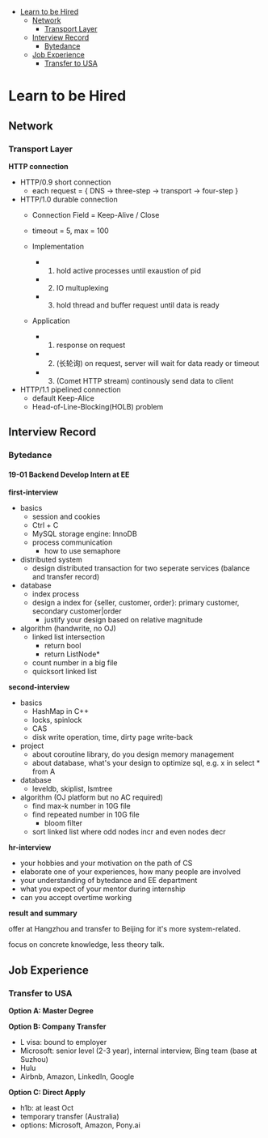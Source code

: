 -   [Learn to be Hired](#learn-to-be-hired)
    -   [Network](#network)
        -   [Transport Layer](#transport-layer)
    -   [Interview Record](#interview-record)
        -   [Bytedance](#bytedance)
    -   [Job Experience](#job-experience)
        -   [Transfer to USA](#transfer-to-usa)

Learn to be Hired
=================

Network
-------

### Transport Layer

**HTTP connection**

-   HTTP/0.9 short connection
    -   each request = { DNS -\> three-step -\> transport -\> four-step
        }
-   HTTP/1.0 durable connection
    -   Connection Field = Keep-Alive / Close
    -   timeout = 5, max = 100
    -   Implementation
        -   1.  hold active processes until exaustion of pid

        -   2.  IO multuplexing

        -   3.  hold thread and buffer request until data is ready

    -   Application
        -   1.  response on request

        -   2.  (长轮询) on request, server will wait for data ready or
                timeout

        -   3.  (Comet HTTP stream) continously send data to client
-   HTTP/1.1 pipelined connection
    -   default Keep-Alice
    -   Head-of-Line-Blocking(HOLB) problem

Interview Record
----------------

### Bytedance

#### 19-01 Backend Develop Intern at EE

**first-interview**

-   basics
    -   session and cookies
    -   Ctrl + C
    -   MySQL storage engine: InnoDB
    -   process communication
        -   how to use semaphore
-   distributed system
    -   design distributed transaction for two seperate services
        (balance and transfer record)
-   database
    -   index process
    -   design a index for {seller, customer, order}: primary customer,
        secondary customer\|order
        -   justify your design based on relative magnitude
-   algorithm (handwrite, no OJ)
    -   linked list intersection
        -   return bool
        -   return ListNode\*
    -   count number in a big file
    -   quicksort linked list

**second-interview**

-   basics
    -   HashMap in C++
    -   locks, spinlock
    -   CAS
    -   disk write operation, time, dirty page write-back
-   project
    -   about coroutine library, do you design memory management
    -   about database, what's your design to optimize sql, e.g. x in
        select \* from A
-   database
    -   leveldb, skiplist, lsmtree
-   algorithm (OJ platform but no AC required)
    -   find max-k number in 10G file
    -   find repeated number in 10G file
        -   bloom filter
    -   sort linked list where odd nodes incr and even nodes decr

**hr-interview**

-   your hobbies and your motivation on the path of CS
-   elaborate one of your experiences, how many people are involved
-   your understanding of bytedance and EE department
-   what you expect of your mentor during internship
-   can you accept overtime working

**result and summary**

offer at Hangzhou and transfer to Beijing for it's more system-related.

focus on concrete knowledge, less theory talk.

Job Experience
--------------

### Transfer to USA

**Option A: Master Degree**

**Option B: Company Transfer**

-   L visa: bound to employer
-   Microsoft: senior level (2-3 year), internal interview, Bing team
    (base at Suzhou)
-   Hulu
-   Airbnb, Amazon, LinkedIn, Google

**Option C: Direct Apply**

-   h1b: at least Oct
-   temporary transfer (Australia)
-   options: Microsoft, Amazon, Pony.ai
